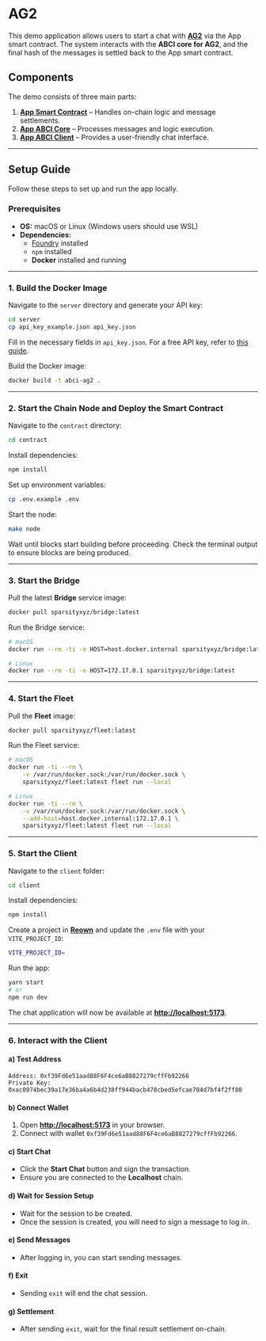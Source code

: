 # AG2  

This demo application allows users to start a chat with **[AG2](https://github.com/ag2ai/ag2)** via the App smart contract. The system interacts with the **ABCI core for AG2**, and the final hash of the messages is settled back to the App smart contract.  

## Components  

The demo consists of three main parts:  

1. **[App Smart Contract](./contract)** – Handles on-chain logic and message settlements.  
2. **[App ABCI Core](./server)** – Processes messages and logic execution.  
3. **[App ABCI Client](./client)** – Provides a user-friendly chat interface.  

---

## Setup Guide  

Follow these steps to set up and run the app locally.  

### Prerequisites  

- **OS:** macOS or Linux (Windows users should use WSL)  
- **Dependencies:**  
  - [Foundry](https://book.getfoundry.sh/) installed  
  - `npm` installed  
  - **Docker** installed and running  

---

### 1. Build the Docker Image  

Navigate to the `server` directory and generate your API key:  

```bash
cd server
cp api_key_example.json api_key.json
```  

Fill in the necessary fields in `api_key.json`. For a free API key, refer to [this guide](https://github.com/chatanywhere/GPT_API_free).  

Build the Docker image:  

```bash
docker build -t abci-ag2 .
```  

---

### 2. Start the Chain Node and Deploy the Smart Contract  

Navigate to the `contract` directory:  

```bash
cd contract
```  

Install dependencies:  

```bash
npm install
```  

Set up environment variables:  

```bash
cp .env.example .env
```  

Start the node:  

```bash
make node
```  

Wait until blocks start building before proceeding. Check the terminal output to ensure blocks are being produced.  

---

### 3. Start the Bridge  

Pull the latest **Bridge** service image:  

```bash
docker pull sparsityxyz/bridge:latest
```  

Run the Bridge service:  

```bash
# macOS
docker run --rm -ti -e HOST=host.docker.internal sparsityxyz/bridge:latest

# Linux
docker run --rm -ti -e HOST=172.17.0.1 sparsityxyz/bridge:latest
```  

---

### 4. Start the Fleet  

Pull the **Fleet** image:  

```bash
docker pull sparsityxyz/fleet:latest
```  

Run the Fleet service:  

```bash
# macOS
docker run -ti --rm \
    -v /var/run/docker.sock:/var/run/docker.sock \
    sparsityxyz/fleet:latest fleet run --local

# Linux
docker run -ti --rm \
    -v /var/run/docker.sock:/var/run/docker.sock \
    --add-host=host.docker.internal:172.17.0.1 \
    sparsityxyz/fleet:latest fleet run --local
```  

---

### 5. Start the Client  

Navigate to the `client` folder:  

```bash
cd client
```  

Install dependencies:  

```bash
npm install
```  

Create a project in **[Reown](https://reown.com/blog/how-to-get-started-with-appkit)** and update the `.env` file with your `VITE_PROJECT_ID`:  

```bash
VITE_PROJECT_ID=
```  

Run the app:  

```bash
yarn start
# or
npm run dev
```  

The chat application will now be available at **[http://localhost:5173](http://localhost:5173)**.  

---

### 6. Interact with the Client  

#### a) Test Address  

```plaintext
Address: 0xf39Fd6e51aad88F6F4ce6aB8827279cffFb92266
Private Key: 0xac0974bec39a17e36ba4a6b4d238ff944bacb478cbed5efcae784d7bf4f2ff80
```  

#### b) Connect Wallet  

1. Open **[http://localhost:5173](http://localhost:5173)** in your browser.  
2. Connect with wallet `0xf39Fd6e51aad88F6F4ce6aB8827279cffFb92266`.  

#### c) Start Chat  

- Click the **Start Chat** button and sign the transaction.  
- Ensure you are connected to the **Localhost** chain.  

#### d) Wait for Session Setup  

- Wait for the session to be created.  
- Once the session is created, you will need to sign a message to log in.  

#### e) Send Messages  

- After logging in, you can start sending messages.  

#### f) Exit  

- Sending `exit` will end the chat session.  

#### g) Settlement  

- After sending `exit`, wait for the final result settlement on-chain.  


